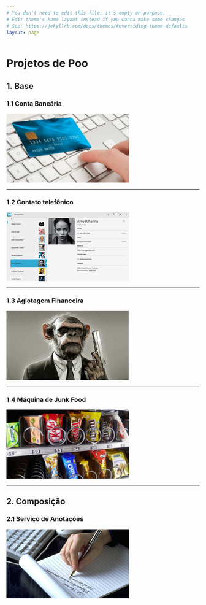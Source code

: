 ```yaml
---
# You don't need to edit this file, it's empty on purpose.
# Edit theme's home layout instead if you wanna make some changes
# See: https://jekyllrb.com/docs/themes/#overriding-theme-defaults
layout: page
---
```

# Projetos de Poo

## 1. Base

### 1.1 Conta Bancária
[![](/pages/01_conta/figura.png)](/pages/01_conta.html)

---
### 1.2 Contato telefônico
[![](/pages/01_contato/figura.png)](/pages/01_contato.html)

---
### 1.3 Agiotagem Financeira
[![](/pages/01_agiota/figura.png)](/pages/01_agiota.html)

---
### 1.4 Máquina de Junk Food
[![](/pages/01_junkfood/figura.png)](/pages/01_junkfood.html)

---
## 2. Composição

### 2.1 Serviço de Anotações
[![](/pages/02_anotacoes/figura.png)](/pages/02_anotacoes.html)
